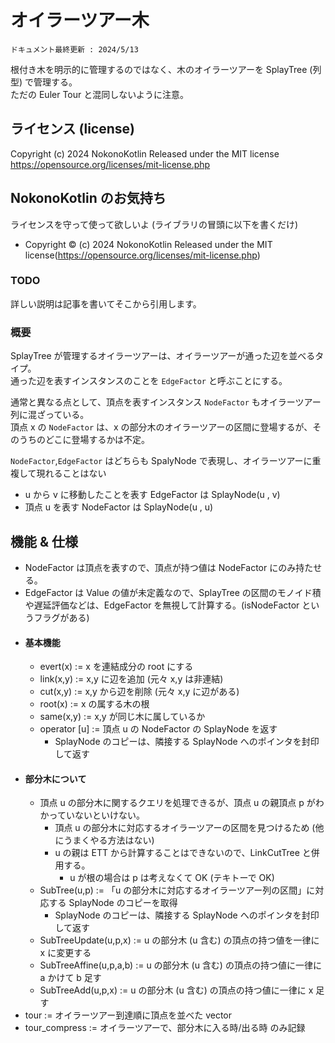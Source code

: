 # オイラーツアー木
`ドキュメント最終更新 : 2024/5/13`

根付き木を明示的に管理するのではなく、木のオイラーツアーを SplayTree (列型) で管理する。  
ただの Euler Tour と混同しないように注意。


## ライセンス (license)
Copyright (c) 2024 NokonoKotlin
Released under the MIT license
https://opensource.org/licenses/mit-license.php


## NokonoKotlin のお気持ち
ライセンスを守って使って欲しいよ (ライブラリの冒頭に以下を書くだけ)
- Copyright ©️ (c) 2024 NokonoKotlin Released under the MIT license(https://opensource.org/licenses/mit-license.php)
 
### TODO 

詳しい説明は記事を書いてそこから引用します。


### 概要

SplayTree が管理するオイラーツアーは、オイラーツアーが通った辺を並べるタイプ。  
通った辺を表すインスタンスのことを `EdgeFactor` と呼ぶことにする。  

通常と異なる点として、頂点を表すインスタンス `NodeFactor` もオイラーツアー列に混ざっている。  
頂点 x の `NodeFactor` は、x の部分木のオイラーツアーの区間に登場するが、そのうちのどこに登場するかは不定。  

`NodeFactor`,`EdgeFactor` はどちらも SpalyNode で表現し、オイラーツアーに重複して現れることはない
- u から v に移動したことを表す EdgeFactor は SplayNode(u , v)
- 頂点 u を表す NodeFactor は SplayNode(u , u) 

## 機能 & 仕様
- NodeFactor は頂点を表すので、頂点が持つ値は NodeFactor にのみ持たせる。
- EdgeFactor は Value の値が未定義なので、SplayTree の区間のモノイド積や遅延評価などは、EdgeFactor を無視して計算する。(isNodeFactor というフラグがある)
- #### 基本機能
    - evert(x) := x を連結成分の root にする
    - link(x,y) := x,y に辺を追加 (元々 x,y は非連結)
    - cut(x,y) := x,y から辺を削除 (元々 x,y に辺がある)
    - root(x) := x の属する木の根
    - same(x,y) := x,y が同じ木に属しているか
    - operator [u] := 頂点 u の NodeFactor の SplayNode を返す
        - SplayNode のコピーは、隣接する SplayNode へのポインタを封印して返す
- #### 部分木について
    - 頂点 u の部分木に関するクエリを処理できるが、頂点 u の親頂点 p がわかっていないといけない。
        - 頂点 u の部分木に対応するオイラーツアーの区間を見つけるため (他にうまくやる方法はない)
        - u の親は ETT から計算することはできないので、LinkCutTree と併用する。
            - u が根の場合は p は考えなくて OK (テキトーで OK)
    - SubTree(u,p) := 「u の部分木に対応するオイラーツアー列の区間」に対応する SplayNode のコピーを取得
        - SplayNode のコピーは、隣接する SplayNode へのポインタを封印して返す
    - SubTreeUpdate(u,p,x) := u の部分木 (u 含む) の頂点の持つ値を一律に x に変更する
    - SubTreeAffine(u,p,a,b) := u の部分木 (u 含む) の頂点の持つ値に一律に a かけて b 足す
    - SubTreeAdd(u,p,x) := u の部分木 (u 含む) の頂点の持つ値に一律に x 足す
- tour := オイラーツアー到達順に頂点を並べた vector
- tour_compress := オイラーツアーで、部分木に入る時/出る時 のみ記録
